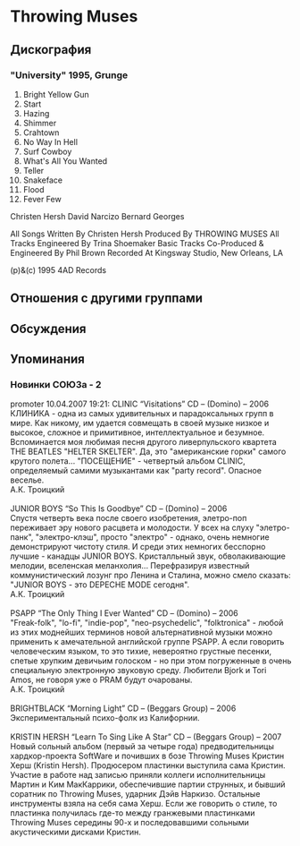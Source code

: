 # Throwing Muses



## Дискография

### "University" 1995, Grunge

1. Bright Yellow Gun
2. Start
3. Hazing
4. Shimmer
5. Crahtown
6. No Way In Hell
7. Surf Cowboy
8. What's All You Wanted
9. Teller
10. Snakeface
11. Flood
12. Fever Few

 Christen Hersh
 David Narcizo
 Bernard Georges

All Songs Written By Christen Hersh
Produced By THROWING MUSES
All Tracks Engineered By Trina Shoemaker
Basic Tracks Co-Produced & Engineered By Phil Brown
Recorded At Kingsway Studio, New Orleans, LA

(p)&(c) 1995 4AD Records


## Отношения с другими группами


## Обсуждения


## Упоминания

### Новинки СОЮЗа - 2

promoter 10.04.2007 19:21:
CLINIC “Visitations” CD – (Domino) – 2006<BR>КЛИНИКА - одна из самых удивительных и парадоксальных групп в мире. Как никому, им удается совмещать в своей музыке низкое и высокое, сложное и примитивное, интеллектуальное и безумное. Вспоминается моя любимая песня другого ливерпульского квартета THE BEATLES "HELTER SKELTER". Да, это "американские горки" самого крутого полета... "ПОСЕЩЕНИЕ" - четвертый альбом CLINIC, определяемый самими музыкантами как "party record". Опасное веселье. <BR>А.К. Троицкий<BR><BR>JUNIOR BOYS “So This Is Goodbye” CD – (Domino) – 2006<BR>Спустя четверть века после своего изобретения, элетро-поп переживает эру нового расцвета и молодости. У всех на слуху "элетро-панк", "электро-клэш", просто "электро" - однако, очень немногие демонстрируют чистоту стиля. И среди этих немногих бесспорно лучшие - канадцы JUNIOR BOYS. Кристалльный звук, обволакивающие мелодии, вселенская меланхолия... Перефразируя известный коммунистический лозунг про Ленина и Сталина, можно смело сказать: "JUNIOR BOYS - это DEPECHE MODE сегодня". <BR>А.К. Троицкий<BR><BR>PSAPP “The Only Thing I Ever Wanted” CD – (Domino) – 2006<BR>"Freak-folk", "lo-fi", "indie-pop", "neo-psychedelic", "folktronica" - любой из этих моднейших терминов новой альтернативной музыки можно применить к амечательной английской группе PSAPP. А если говорить человеческим языком, то это тихие, невероятно грустные песенки, спетые хрупким девичьим голоском - но при этом погруженные в очень специальную электронную звуковую среду. Любители Bjork и Tori Amos, не говоря уже о PRAM будут очарованы. <BR>А.К. Троицкий<BR><BR>BRIGHTBLACK “Morning Light” CD – (Beggars Group) – 2006<BR>Экспериментальный психо-фолк из Калифорнии.<BR><BR>KRISTIN HERSH “Learn To Sing Like A Star” CD – (Beggars Group) – 2007<BR>Новый сольный альбом (первый за четыре года) предводительницы хардкор-проекта SoftWare и почивших в бозе Throwing Muses Кристин Херш (Kristin Hersh). Продюсером пластинки выступила сама Кристин. Участие в работе над записью приняли коллеги исполнительницы Мартин и Ким МакКаррики, обеспечившие партии струнных, и бывший соратник по Throwing Muses, ударник Дэйв Наркизо. Остальные инструменты взяла на себя сама Херш. Если же говорить о стиле, то пластинка получилась где-то между гранжевыми пластинками Throwing Muses середины 90-х и последовавшими сольными акустическими дисками Кристин.

